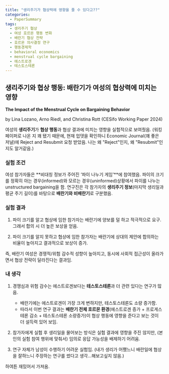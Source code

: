 ```yaml
---
title: "생리주기가 협상력에 영향을 줄 수 있다고??"
categories:
  - PaperSummary
tags:
  - 생리주기 협상
  - 여성 호르몬 행동 변화
  - 배란기 협상 전략
  - 호르몬 의사결정 연구
  - 행동경제학
  - behavioral economics
  - menstrual cycle bargaining
  - 에스트로겐
  - 테스토스테론
--- 
```


## 생리주기와 협상 행동: 배란기가 여성의 협상력에 미치는 영향

**The Impact of the Menstrual Cycle on Bargaining Behavior**

by Lina Lozano, Arno Riedl, and Christina Rott (CESifo Working Paper 2024)

<!--
We investigate experimentally how the menstrual cycle affects bargaining behavior and bargaining outcomes of women. Female participants negotiate in an unstructured bilateral bargaining game with asymmetric information about the allocation of a surplus (’pie size’). We find that the menstrual cycle affects bargaining behavior and that the effects depend on the information players have. Players who are informed about the pie size are less compromising during ovulation and receive higher payoffs conditional on reaching an agreement. Uninformed players achieve higher final payoffs during ovulation, which is mainly driven by higher agreement rates.
-->

여성의 **생리주기**가 **협상 행동**과 협상 결과에 미치는 영향을 실험적으로 보여줬음. (워킹페이퍼로 나온 지 꽤 됐기 때문에, 현재 업뎃을 확인하니 Economic Journal(꽤 좋은 저널)에 Reject and Resubmit 요청 받았음. 나는 왜 "Reject"인지, 왜 "Resubmit"인지도 알거같음.)

### 실험 조건
여성 참가자들은 **비대칭 정보가 주어진 ‘파이 나누기 게임’**에 참여했음. 파이의 크기를 정확히 아는 경우(informed)와 모르는 경우(uninformed)상황에서 파이를 나누는 unstructured bargaining을 함. 
연구진은 각 참가자의 **생리주기 정보**(마지막 생리일과 평균 주기 길이)를 바탕으로 **배란기와 비배란기**로 구분했음.


### 실험 결과

1. 파이 크기를 알고 협상에 임한 참가자는 배란기에 양보를 덜 하고 적극적으로 요구. 그래서 합의 시 더 높은 보상을 얻음.

2. 파이 크기를 알지 못하고 협상에 임한 참가자는 배란기에 상대의 제안에 합의하는 비율이 높아지고 결과적으로 보상이 증가. 

즉, 배란기 여성은 경쟁적/위험 감수적 성향이 높아지고, 동시에 사회적 접근성이 올라가면서 협상 전략이 달라진다는 결과임.


### 내 생각

1. 경쟁심과 위험 감수는 에스트로겐보다는 **테스토스테론**과 더 관련 있다는 연구가 많음.  
   - 배란기에는 에스트로겐이 가장 크게 변하지만, 테스토스테론도 소량 증가함.  
   - 따라서 이번 연구 결과는 **배란기 전체 호르몬 환경**(에스트로겐 증가 + 프로게스테론 감소 + 테스토스테론 소량증가)이 협상 행동에 영향을 준다고 보는 것이 더 설득력 있어 보임.

2. 참가자에게 실험 후 생리일을 물어보는 방식은 실험 결과에 영향을 주진 않지만, (본인의 실험 참여 행위에 맞춰서) 임의로 응답 가능성을 배제하기 어려움.

3. 연구 자체가 남성이 수행하기 어려운 실험임. (내가 생리가 어쨌느니 배란일에 협상을 잘하느니 주장하는 연구를 썼다고 생각...해보고싶지 않음.)

하여튼 재밌어서 가져옴. 